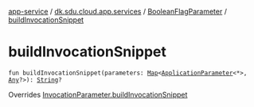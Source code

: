 [app-service](../../index.md) / [dk.sdu.cloud.app.services](../index.md) / [BooleanFlagParameter](index.md) / [buildInvocationSnippet](./build-invocation-snippet.md)

# buildInvocationSnippet

`fun buildInvocationSnippet(parameters: `[`Map`](https://kotlinlang.org/api/latest/jvm/stdlib/kotlin.collections/-map/index.html)`<`[`ApplicationParameter`](../../dk.sdu.cloud.app.api/-application-parameter/index.md)`<*>, `[`Any`](https://kotlinlang.org/api/latest/jvm/stdlib/kotlin/-any/index.html)`?>): `[`String`](https://kotlinlang.org/api/latest/jvm/stdlib/kotlin/-string/index.html)`?`

Overrides [InvocationParameter.buildInvocationSnippet](../-invocation-parameter/build-invocation-snippet.md)

